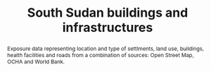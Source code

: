---
schema: rdl
title: South Sudan buildings and infrastructures
organization: GFDRR
filename: exp-ssd-all
resources:
  - name: 'South Sudan buildings, land use and roads'
    aggregation_type: Footprints
    format:
      - gpkg
    resource_description: 'Buildings, land use, and roads polygons from OpenStreetMap'
    h-res: ''
    epsg: 4326 (WGS84)
    url: >-
      https://rdl-jkan-datasets.s3-ap-southeast-2.amazonaws.com/exposure/exp-ssd-osm.gpkg
  - name: South Sudan settlements
    aggregation_type: Points or lines
    format:
      - gpkg
    resource_description: Location and ranking of settlements from OCHA (2019)
    h-res: ''
    epsg: 4326 (WGS84)
    url: >-
      https://rdl-jkan-datasets.s3-ap-southeast-2.amazonaws.com/exposure/exp-ssd-settlements_ocha.gpkg
  - name: South Sudan health facilities
    aggregation_type: Points or lines
    format:
      - gpkg
    resource_description: Location and ranking of health facilities from World Bank (2009)
    h-res: ''
    epsg: 4326 (WGS84)
    url: >-
      https://rdl-jkan-datasets.s3-ap-southeast-2.amazonaws.com/exposure/exp-ssd-health_wb.gpkg
category:
  - Exposure
abstract: >-
  Exposure data representing location and type of settlments, land use,
  buildings, health facilities and roads from a combination of sources: Open
  Street Map, OCHA and World Bank.
notes: ''
source: OSM
model_date: '2018'
version: ''
purpose: >-
  The results of the analysis contribute to the production of knowledge for
  disaster risk management (DRM) to support the World Bank’s operational teams
  in their in-country engagements. Specifcally, the key fndings of this study 
  allow to rank South Sudan states in terms of natural disasters risk, and to
  identify the most critical components for each area. The output of this
  assessment includes a geodatabase which contains both the key primary data and
  all the resulting maps produced by the analysis, allowing risk analysts and
  managers to explore them in detail using GIS software.
project: 'Disasters, conflict, and displacement: Intersectional risks in South Sudan'
biblio_title: >-
  World Bank (2020) - Disasters, conflict, and displacement: Intersectional
  risks in South Sudan
biblio_url: 'https://www.preventionweb.net/publications/view/73878'
geo_coverage:
  - SSD
license: 'https://creativecommons.org/licenses/by/4.0/'
maintainer: GFDRR
maintainer_email: contact@riskdatalibrary.org
exposure_category:
  - Buildings
  - Infrastructures
occupancy:
  - Mixed
occupancy_time: ''
taxonomy_source: ''
taxonomy_code: ''
event_time_year: ''
add_attributes: ''
val_type:
  - Structure
val_unit: None
---